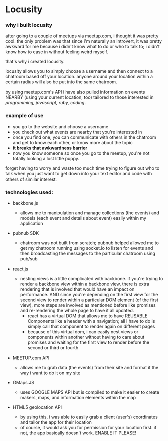 # Locusity

### why i built locusity
after going to a couple of meetups via meetup.com, i thought it was pretty cool. the only problem was that since i'm naturally an introvert, it was 
pretty awkward for me because i didn't know what to do or who to talk to; i didn't know how to ease in without feeling weird myself.

that's why i created locusity.

locusity allows you to simply choose a username and then connect to a chatroom based off your location. anyone around your location within a certain radius will also be put into the same chatroom.

by using meetup.com's API i have also pulled information on events NEARBY (using your current location, too) tailored to those interested in *programming, javascript, ruby, coding*.

### example of use

- you go to the website and choose a username
- you check out what events are nearby that you're interested in
- once you find one, you can communicate with others in the chatroom and get to know each other, or know more about the topic
- **it breaks that awkwardness barrier**
- now you know someone so once you go to the meetup, you're not totally looking a lost little puppy.

forget having to worry and waste too much time trying to figure out who to talk when you just want to get down into your text editor and code with others of similar interest.


### technologies used:
- backbone.js
	- allows me to manipulation and manage collections (the events) and models (each event and details about event) easily within my application
- pubnub SDK
	- chatroom was not built from scratch; pubnub helped allowed me to get my chatroom running using socket.io to listen for events and then broadcasting the messages to the particular chatroom using pub/sub
- react.js
	- nesting views is a little complicated with backbone. if you're trying to render a backbone view within a backbone view, there is extra rendering that is involved that would have an impact on performance. AND since you're depending on the first view for the second view to render within a particular DOM element (of the first view), more steps are involved as mentioned before like promises and re-rendering the whole page to have it all updated.
		- react has a virtual DOM that allows me to have REUSABLE Components like a header with a navigation; all i have to do is simply call that component to render again on different pages
		- because of this virtual dom, i can easily nest views or components within another without having to care about promises and waiting for the first view to render before the second or third or fourth.
- MEETUP.com API
	- allows me to grab data (the events) from their site and format it the way i want to do it on my site

- GMaps.JS
	- uses GOOGLE MAPS API but is compiled to make it easier to create makers, maps, and information elements within the map
- HTML5 geolocation API
	- by using this, i was able to easily grab a client (user's) coordinates and tailor the app for their location
	- of course, it would ask you for permission for your location first. if not, the app basically doesn't work. ENABLE IT PLEASE!